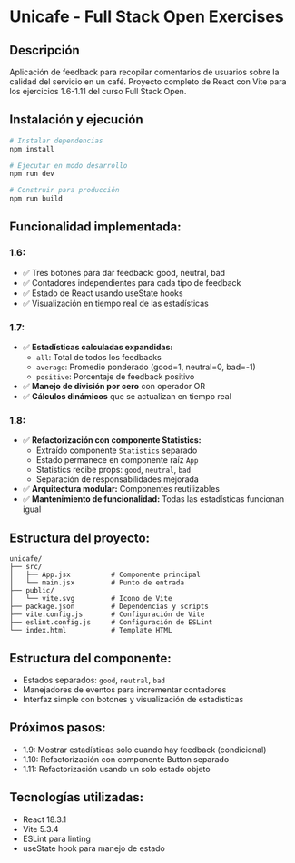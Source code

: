 # Unicafe - Full Stack Open Exercises

## Descripción
Aplicación de feedback para recopilar comentarios de usuarios sobre la calidad del servicio en un café.
Proyecto completo de React con Vite para los ejercicios 1.6-1.11 del curso Full Stack Open.

## Instalación y ejecución

```bash
# Instalar dependencias
npm install

# Ejecutar en modo desarrollo
npm run dev

# Construir para producción
npm run build
```

## Funcionalidad implementada:

### 1.6:
- ✅ Tres botones para dar feedback: good, neutral, bad
- ✅ Contadores independientes para cada tipo de feedback
- ✅ Estado de React usando useState hooks
- ✅ Visualización en tiempo real de las estadísticas

### 1.7:
- ✅ **Estadísticas calculadas expandidas:**
  - `all`: Total de todos los feedbacks
  - `average`: Promedio ponderado (good=1, neutral=0, bad=-1)
  - `positive`: Porcentaje de feedback positivo
- ✅ **Manejo de división por cero** con operador OR
- ✅ **Cálculos dinámicos** que se actualizan en tiempo real

### 1.8:
- ✅ **Refactorización con componente Statistics:**
  - Extraído componente `Statistics` separado
  - Estado permanece en componente raíz `App`
  - Statistics recibe props: `good`, `neutral`, `bad`
  - Separación de responsabilidades mejorada
- ✅ **Arquitectura modular:** Componentes reutilizables
- ✅ **Mantenimiento de funcionalidad:** Todas las estadísticas funcionan igual

## Estructura del proyecto:
```
unicafe/
├── src/
│   ├── App.jsx          # Componente principal
│   └── main.jsx         # Punto de entrada
├── public/
│   └── vite.svg         # Icono de Vite
├── package.json         # Dependencias y scripts
├── vite.config.js       # Configuración de Vite
├── eslint.config.js     # Configuración de ESLint
└── index.html           # Template HTML
```

## Estructura del componente:
- Estados separados: `good`, `neutral`, `bad`
- Manejadores de eventos para incrementar contadores
- Interfaz simple con botones y visualización de estadísticas

## Próximos pasos:
- 1.9: Mostrar estadísticas solo cuando hay feedback (condicional)
- 1.10: Refactorización con componente Button separado
- 1.11: Refactorización usando un solo estado objeto

## Tecnologías utilizadas:
- React 18.3.1
- Vite 5.3.4
- ESLint para linting
- useState hook para manejo de estado